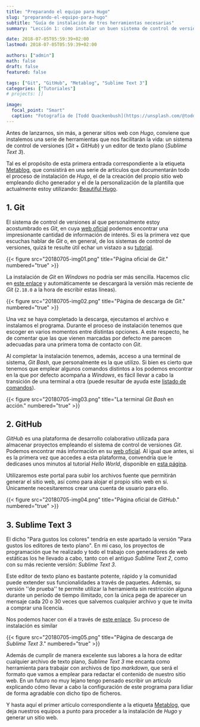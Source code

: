 ```yaml
---
title: "Preparando el equipo para Hugo"
slug: "preparando-el-equipo-para-hugo"
subtitle: "Guía de instalación de tres herramientas necesarias"
summary: "Lección 1: cómo instalar un buen sistema de control de versiones y un excelente editor de texto plano."

date: 2018-07-05T05:59:39+02:00
lastmod: 2018-07-05T05:59:39+02:00

authors: ["admin"]
math: false
draft: false
featured: false

tags: ["Git", "GitHub", "Metablog", "Sublime Text 3"]
categories: ["Tutoriales"]
# projects: []

image:
  focal_point: "Smart"
  caption: "Fotografía de [Todd Quackenbush](https://unsplash.com/@toddquackenbush), disponible en [Unsplash](https://unsplash.com/photos/IClZBVw5W5A)."
---
```


Antes de lanzarnos, sin más, a generar sitios web con *Hugo*, conviene que instalemos una serie de herramientas que nos facilitarán la vida: un sistema de control de versiones (*Git* + *GitHub*) y un editor de texto plano (*Sublime Text 3*).

Tal es el propósito de esta primera entrada correspondiente a la etiqueta [Metablog](/etiqueta/metablog/), que consistirá en una serie de artículos que documentarán todo el proceso de instalación de *Hugo*, el de la creación del propio sitio web empleando dicho generador y el de la personalización de la plantilla que actualmente estoy utilizando: [Beautiful Hugo](https://themes.gohugo.io/beautifulhugo/).

## 1. Git

El sistema de control de versiones al que personalmente estoy acostumbrado es *Git*, en cuya [web oficial](https://git-scm.com/) podemos encontrar una impresionante cantidad de información de interés. Si es la primera vez que escuchas hablar de *Git* o, en general, de los sistemas de control de versiones, quizá te resulte útil echar un vistazo a su [tutorial](https://try.github.io/).

{{< figure src="20180705-img01.png" title="Página oficial de *Git*." numbered="true" >}}

La instalación de *Git* en *Windows* no podría ser más sencilla. Hacemos clic en [este enlace](https://git-scm.com/download/win) y automáticamente se descargará la versión más reciente de *Git* (`2.18.0` a la hora de escribir estas líneas).

{{< figure src="20180705-img02.png" title="Página de descarga de *Git*." numbered="true" >}}

Una vez se haya completado la descarga, ejecutamos el archivo e instalamos el programa. Durante el proceso de instalación tenemos que escoger en varios momentos entre distintas opciones. A este respecto, he de comentar que las que vienen marcadas por defecto me parecen adecuadas para una primera toma de contacto con *Git*.

Al completar la instalación tenemos, además, acceso a una terminal de sistema, *Git Bash*, que personalmente es la que utilizo. Si bien es cierto que tenemos que emplear algunos comandos distintos a los podemos encontrar en la que por defecto acompaña a *Windows*, es fácil llevar a cabo la transición de una terminal a otra (puede resultar de ayuda este [listado de comandos](https://ss64.com/bash/)).

{{< figure src="20180705-img03.png" title="La terminal *Git Bash* en acción." numbered="true" >}} 

## 2. GitHub

*GitHub* es una plataforma de desarrollo colaborativo utilizada para almacenar proyectos empleando el sistema de control de versiones *Git*. Podemos encontrar más información en su [web oficial](https://github.com/). Al igual que antes, si es la primera vez que accedes a esta plataforma, convendría que le dedicases unos minutos al tutorial *Hello World*, disponible en [esta página](https://guides.github.com/).

Utilizaremos este portal para subir los archivos fuente que permitirán generar el sitio web, así como para alojar el propio sitio web en sí. Únicamente necesitaremos crear una cuenta de usuario para ello.

{{< figure src="20180705-img04.png" title="Página oficial de *GitHub*." numbered="true" >}}

## 3. Sublime Text 3

El dicho "Para gustos los colores" tendría en este apartado la versión "Para gustos los editores de texto plano". En mi caso, los proyectos de programación que he realizado y todo el trabajo con generadores de web estáticas los he llevado a cabo, tanto con el antiguo *Sublime Text 2*, como con su más reciente versión: *Sublime Text 3*.

Este editor de texto plano es bastante potente, rápido y la comunidad puede extender sus funcionalidades a través de paquetes. Además, su versión ''de prueba'' te permite utilizar la herramienta sin restricción alguna durante un período de tiempo ilimitado, con la única pega de aparecer un mensaje cada 20 o 30 veces que salvemos cualquier archivo y que te invita a comprar una licencia.

Nos podemos hacer con él a través de [este enlace](https://www.sublimetext.com/3). Su proceso de instalación es similar 

{{< figure src="20180705-img05.png" title="Página de descarga de *Sublime Text 3*." numbered="true" >}}

Además de cumplir de manera excelente sus labores a la hora de editar cualquier archivo de texto plano, *Sublime Text 3* me encanta como herramienta para trabajar con archivos de tipo *markdown*, que será el formato que vamos a emplear para redactar el contenido de nuestro sitio web. En un futuro no muy lejano tengo pensado escribir un artículo explicando cómo llevar a cabo la configuración de este programa para lidiar de forma agradable con dicho tipo de ficheros.

Y hasta aquí el primer artículo correspondiente a la etiqueta [Metablog](/etiqueta/metablog/), que deja nuestros equipos a punto para proceder a la instalación de *Hugo* y generar un sitio web.
